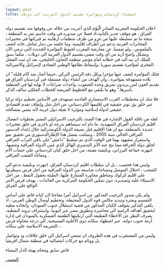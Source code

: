 ```yaml
---
layout: post
title: استفتاء كردستان ومؤامرة تقسيم الدول العربية الى دويلات
---
```

اعلان الحكومة المغربية الصادر الْيَوْمَ الذي أعربت من خلاله عن وقوفها ضد تقسيم دولة العراق ، هو موقف جدير بالتأييد،اذ فضلا عن صدوره في وقت حاسم تمر به المنطقة ، نتيجة ما تم تسليطه عليها من غزو من طرف منظمات ارهابية تم فبركتها في مختبرات المخابرات الغربية بدعم من أطراف إقليمية، وما خلفته من دمار شامل ،فانه كشف بالملموس ، ولو ضمنيا، عن معارضة المغرب لخيوط المؤامرة الجديدة التي ترمي الآن وبشكل واضح أزيد من أي وقت مضي،تقسيم الدول العربية الي دويلات ، مثلما سبق للملك ان نبه اليه في خطابه امام مؤتمر منظمة التعاون الخليجي، بعد ان ثبت الفشل المخزي لمؤامرة تقسيم سوريا ،وإسقاط نظامها الوطني المعادي لإسرائيل والامبريالية. 

فتلك المؤامرة كشف عنها مؤخرا وبكل دقة الرئيس التركي ،حينما أشار منذ ايّام قليلة" ان بلاده مستهدفة بمؤامرة ، وان الهدف من انشاء دولة مستقلة في كردستان العراق هو تقديم العون لمن يريدون تمزيق وحدة الشعوب، واحداث صراعات لا نهاية لها في المنطقة بأسرها." وهو ما يلتقي مع الخطوط العريضة للخطاب الملكي سالف الذكر.

فلا شك ان مخططات الغرب الاستعماري القادمة تستهدف في الأساس تحطيم دولة تركيا عبر خلق بؤر توتر حقيقية في إقليمها الكردستاني، من اجل شل وإيقاف تقدم اقتصادي حقيقي لدولة إسلامية ومؤثرة لا تقبله دول غربية لأنه يمس بمصالحه. 

لعله من نافلة القول الإشارة في هذا الصدد بالترحيب الاسرائيلي المميز بخطوات انفصال اقليم كردستان العراق التمهيدية، ما دام انه سيساهم بدرجة او باخري في خلق تفجيرات جديدة بالمنطقة، مع ان هذا الإقليم قبل بصيغة الدولة الكونفدرالية خلال إعداد الدستور العراقي الحالي سنة 2005 ، وتمكنت بفضل هذا الإطارالدستوري من تحقيق نمو واستقرار مشهود بهما في الوقت الذي تم تسليط "داعش"على باقي التراب العراقي لخلق دولة الخرافة،مما نتج عنه الأثر التدميري الهائل الذي مَس الدولة العراقية وشعبها، انتهزته جماعة البرزاني، وبكيفية مقيتة، من اجل خلق كيان كردستاني علي حساب آلام ومعاناة الشعب العراقي .

وليس هذا فحسب ، بل ان سلطات اقليم كردستان العراق، انتهزت وبكيفية تدعو الي الشجب ، احتلال الموصل ومساحات شاسعة من الدولة العراقية من اجل فرض سيطرتها علي اقليم كركوك ومناطق مجاورة المتنازع عليها، المليئة بحقول النفط ، من اجل الاستيلاء عليه وتصديره، دون تمكين الحكومة المركزية من العائدات ، بهدف فرض الامر الواقع علي العراق.

ولم يكن صدور الترحيب المذكور عن اسرائيل أمرا مفاجئا لان كيانه قائم علي أساس التقسيم وبعثرة وتبديد مكامن قوة الدول المحيطة، وتحطيم أوصال الوطن العربي ، اذ يكفي التذكير بموقف الكيان المذكور من قضية استقلال جنوب السودان، واتخاذه مطية لتحقيق أهدافه الرامية الي محاصرة وتطويق مصر عبر اثيوبيا، واستنزاف ثروته النفطية، بصرف النظر عن الأخطاء الفظيعة التي ارتكبتها الطغمة العسكرية بالسودان في إدارة أزمة جنوب دولته، عبر اضطهاد سكانه ذوي الأغلبية المسيحية, الي درجة محاولة فرض الشريعة الاسلامية علي سكانه، ،

وليس من المستغرب في هذه الظروف ان تسعي اسرائيل الي خلق علاقات ود وتواصل بل ووئام مع حركات انفصالية في منطقة شمال افريقيا.

قاض سابق ومحام بهيئة الدار البيضاء

<a href="https://www.maghress.com/tetouanews/1202672" title="استفتاء كردستان ومؤامرة تقسيم الدول العربية الى دويلات" rel="nofollow">المصدر</a>
